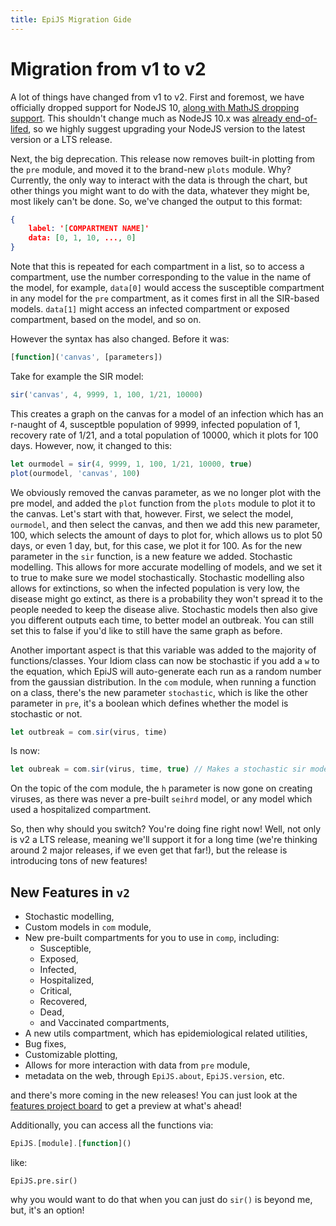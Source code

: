 ```yaml
---
title: EpiJS Migration Gide
---
```


# Migration from v1 to v2
A lot of things have changed from v1 to v2. First and foremost, we have officially dropped support for NodeJS 10, [along with MathJS dropping support](https://github.com/Quantalabs/EpiJS/pull/54). This shouldn't change much as NodeJS 10.x was [already end-of-lifed](https://endoflife.date/nodejs), so we highly suggest upgrading your NodeJS version to the latest version or a LTS release.

Next, the big deprecation. This release now removes built-in plotting from the `pre` module, and moved it to the brand-new `plots` module. Why? Currently, the only way to interact with the data is through the chart, but other things you might want to do with the data, whatever they might be, most likely can't be done. So, we've changed the output to this format:
```JSON
{
    label: '[COMPARTMENT NAME]'
    data: [0, 1, 10, ..., 0]
}
```
Note that this is repeated for each compartment in a list, so to access a compartment, use the number corresponding to the value in the name of the model, for example, `data[0]` would access the susceptible compartment in any model for the `pre` compartment, as it comes first in all the SIR-based models. `data[1]` might access an infected compartment or exposed compartment, based on the model, and so on. 

However the syntax has also changed. Before it was:
```JavaScript
[function]('canvas', [parameters])
```
Take for example the SIR model:
```JavaScript
sir('canvas', 4, 9999, 1, 100, 1/21, 10000)
```
This creates a graph on the canvas for a model of an infection which has an r-naught of 4, susceptble population of 9999, infected population of 1, recovery rate of 1/21, and a total population of 10000, which it plots for 100 days. However, now, it changed to this:
```JavaScript
let ourmodel = sir(4, 9999, 1, 100, 1/21, 10000, true)
plot(ourmodel, 'canvas', 100)
```
We obviously removed the canvas parameter, as we no longer plot with the pre model, and added the `plot` function from the `plots` module to plot it to the canvas. Let's start with that, however. First, we select the model, `ourmodel`, and then select the canvas, and then we add this new parameter, 100, which selects the amount of days to plot for, which allows us to plot 50 days, or even 1 day, but, for this case, we plot it for 100. As for the new parameter in the `sir` function, is a new feature we added. Stochastic modelling. This allows for more accurate modelling of models, and we set it to true to make sure we model stochastically. Stochastic modelling also allows for extinctions, so when the infected population is very low, the disease might go extinct, as there is a probability they won't spread it to the people needed to keep the disease alive. Stochastic models then also give you different outputs each time, to better model an outbreak. You can still set this to false if you'd like to still have the same graph as before.

Another important aspect is that this variable was added to the majority of functions/classes. Your Idiom class can now be stochastic if you add a `w` to the equation, which EpiJS will auto-generate each run as a random number from the gaussian distribution. In the `com` module, when running a function on a class, there's the new parameter `stochastic`, which is like the other parameter in `pre`, it's a boolean which defines whether the model is stochastic or not. 
```JavaScript
let outbreak = com.sir(virus, time)
```
Is now:
```JavaScript
let oubreak = com.sir(virus, time, true) // Makes a stochastic sir model.
```
On the topic of the com module, the `h` parameter is now gone on creating viruses, as there was never a pre-built `seihrd` model, or any model which used a hospitalized compartment.

So, then why should you switch? You're doing fine right now! Well, not only is v2 a LTS release, meaning we'll support it for a long time (we're thinking around 2 major releases, if we even get that far!), but the release is introducing tons of new features!

## New Features in `v2`
- Stochastic modelling,
- Custom models in `com` module,
- New pre-built compartments for you to use in `comp`, including:
    - Susceptible,
    - Exposed,
    - Infected,
    - Hospitalized,
    - Critical,
    - Recovered,
    - Dead,
    - and Vaccinated compartments,
- A new utils compartment, which has epidemiological related utilities,
- Bug fixes,
- Customizable plotting,
- Allows for more interaction with data from `pre` module,
- metadata on the web, through `EpiJS.about`, `EpiJS.version`, etc.

and there's more coming in the new releases! You can just look at the [features project board](https://github.com/Quantalabs/EpiJS/projects/1) to get a preview at what's ahead!

Additionally, you can access all the functions via:
```JavaScript
EpiJS.[module].[function]()
```
like:
```
EpiJS.pre.sir()
```
why you would want to do that when you can just do `sir()` is beyond me, but, it's an option!